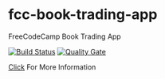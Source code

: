 # fcc-book-trading-app
FreeCodeCamp Book Trading App

[![Build Status](https://travis-ci.org/ferzerkerx/fcc-book-trading-club.svg?branch=master)](https://travis-ci.org/ferzerkerx/fcc-book-trading-club)
[![Quality Gate](https://sonarcloud.io/api/badges/gate?key=fcc-book-trading-club)](https://sonarcloud.io/dashboard/index/fcc-book-trading-club)

[Click](https://www.freecodecamp.com/challenges/manage-a-book-trading-club) For More Information